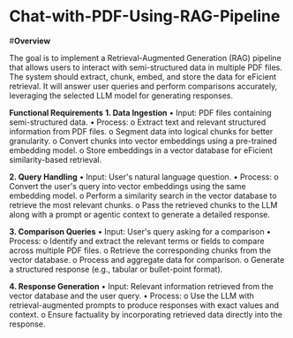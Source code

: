 # **Chat-with-PDF-Using-RAG-Pipeline**
#**Overview**

The goal is to implement a Retrieval-Augmented Generation (RAG) pipeline that allows users to
interact with semi-structured data in multiple PDF files. The system should extract, chunk,
embed, and store the data for eFicient retrieval. It will answer user queries and perform
comparisons accurately, leveraging the selected LLM model for generating responses.

**Functional Requirements**
**1. Data Ingestion**
• Input: PDF files containing semi-structured data.
• Process:
o Extract text and relevant structured information from PDF files.
o Segment data into logical chunks for better granularity.
o Convert chunks into vector embeddings using a pre-trained embedding model.
o Store embeddings in a vector database for eFicient similarity-based retrieval.

**2. Query Handling**
• Input: User's natural language question.
• Process:
o Convert the user's query into vector embeddings using the same embedding
model.
o Perform a similarity search in the vector database to retrieve the most relevant
chunks.
o Pass the retrieved chunks to the LLM along with a prompt or agentic context to
generate a detailed response.

**3. Comparison Queries**
• Input: User's query asking for a comparison
• Process:
o Identify and extract the relevant terms or fields to compare across multiple PDF
files.
o Retrieve the corresponding chunks from the vector database.
o Process and aggregate data for comparison.
o Generate a structured response (e.g., tabular or bullet-point format).

**4. Response Generation**
• Input: Relevant information retrieved from the vector database and the user query.
• Process:
o Use the LLM with retrieval-augmented prompts to produce responses with exact
values and context.
o Ensure factuality by incorporating retrieved data directly into the response.
